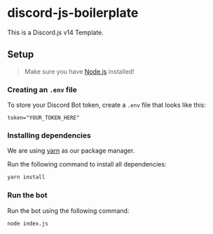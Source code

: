 # discord-js-boilerplate

This is a Discord.js v14 Template.

## Setup

> Make sure you have [Node.js](https://nodejs.dev/) installed!

### Creating an `.env` file

To store your Discord Bot token, create a `.env` file that looks like this:

```env
token="YOUR_TOKEN_HERE"
```

### Installing dependencies

We are using [yarn](https://yarnpkg.com) as our package manager.

Run the following command to install all dependencies:

```bash
yarn install
```

### Run the bot

Run the bot using the following command:

```bash
node index.js
```
